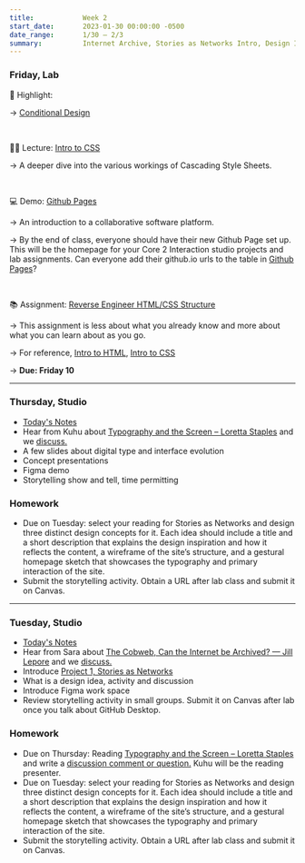 ```yaml
---
title:            Week 2
start_date:       2023-01-30 00:00:00 -0500
date_range:       1/30 – 2/3
summary:          Internet Archive, Stories as Networks Intro, Design Ideas, Figma Intro, Digital type and interface evolution, GitHub Desktop
---
```


### Friday, Lab

🪩 Highlight:

→ [Conditional Design](https://conditionaldesign.org/)

<br />

📝❌ Lecture: [Intro to CSS](https://core-interaction.github.io/lab/css/)

→ A deeper dive into the various workings of Cascading Style Sheets.

<br />

💻 Demo: [Github Pages](https://www.dropbox.com/scl/fi/kyhmxtpxrn1g75ku7dft7/GitHub-Account-and-Github-Pages.paper?dl=0&rlkey=3ksfxn0zvuygrd6b25dprwr05)

→ An introduction to a collaborative software platform.

→ By the end of class, everyone should have their new Github Page set up. This will be the homepage for your Core 2 Interaction studio projects and lab assignments. Can everyone add their github.io urls to the table in [Github Pages](https://www.dropbox.com/scl/fi/kyhmxtpxrn1g75ku7dft7/GitHub-Account-and-Github-Pages.paper?dl=0&rlkey=3ksfxn0zvuygrd6b25dprwr05#:uid=962607739886937344400401&h2=Github-Pages:)?

<br />

📚 Assignment: [Reverse Engineer HTML/CSS Structure](https://www.dropbox.com/scl/fi/94gog7vlq902fpb6xzclg/Week-2-Assignment_-Reverse-Engineer-HTML-Structure-and-CSS.paper?dl=0&rlkey=mkc69xl6kwruc92nfcxexpjrz)

→ This assignment is less about what you already know and more about what you can learn about as you go.

→ For reference, [Intro to HTML](https://core-interaction.github.io/lab/html/), [Intro to CSS](https://core-interaction.github.io/lab/css/)

→ **Due: Friday 10**

---

### Thursday, Studio

- [Today's Notes](https://paper.dropbox.com/doc/Parsons-Core-Interaction-S23-Week-2-Class-2-Notes--Bx7imaE4O9CTWGBjumfOrvlrAQ-V5OVCkeD0xCevfmIhHzjd)
- Hear from Kuhu about [Typography and the Screen – Loretta Staples](https://ci.labud.nyc/assets/readings/staples-typography.pdf) and we [discuss.](https://paper.dropbox.com/doc/Parsons-Core-Interaction-S23-Reading-Reflections--BxHeyWrniW2rJzD4_C7pN4teAQ-xcAaUIV4Syfp3zmAR7IMi)
- A few slides about digital type and interface evolution
- Concept presentations
- Figma demo
- Storytelling show and tell, time permitting

### Homework
- Due on Tuesday: select your reading for Stories as Networks and design three distinct design concepts for it. Each idea should include a title and a short description that explains the design inspiration and how it reflects the content, a wireframe of the site&rsquo;s structure, and a gestural homepage sketch that showcases the typography and primary interaction of the site.
- Submit the storytelling activity. Obtain a URL after lab class and submit it on Canvas.

---


### Tuesday, Studio

- [Today's Notes](https://paper.dropbox.com/doc/Parsons-Core-Interaction-S23-Week-2-Class-1-Notes--Bxz4yndH7PFFbVDbzpkUeG7aAQ-MZzHMOjn53sttgjc9CViP)
- Hear from Sara about [The Cobweb, Can the Internet be Archived? — Jill Lepore](https://www.newyorker.com/magazine/2015/01/26/cobweb) and we [discuss.](https://paper.dropbox.com/doc/Parsons-Core-Interaction-S23-Reading-Reflections--BxHeyWrniW2rJzD4_C7pN4teAQ-xcAaUIV4Syfp3zmAR7IMi)
- Introduce [Project 1, Stories as Networks](../projects/1-stories-as-networks)
- What is a design idea, activity and discussion
- Introduce Figma work space
- Review storytelling activity in small groups. Submit it on Canvas after lab once you talk about GitHub Desktop.

### Homework
- Due on Thursday: Reading [Typography and the Screen – Loretta Staples](https://ci.labud.nyc/assets/readings/staples-typography.pdf) and write a [discussion comment or question.](https://paper.dropbox.com/doc/Parsons-Core-Interaction-S23-Reading-Reflections--BxHeyWrniW2rJzD4_C7pN4teAQ-xcAaUIV4Syfp3zmAR7IMi) Kuhu will be the reading presenter.
- Due on Tuesday: select your reading for Stories as Networks and design three distinct design concepts for it. Each idea should include a title and a short description that explains the design inspiration and how it reflects the content, a wireframe of the site&rsquo;s structure, and a gestural homepage sketch that showcases the typography and primary interaction of the site.
- Submit the storytelling activity. Obtain a URL after lab class and submit it on Canvas.
